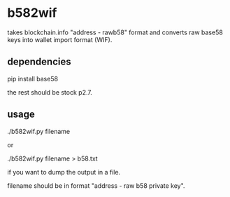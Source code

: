 # b582wif
takes blockchain.info "address - rawb58" format and converts raw base58 keys into wallet import format (WIF).

## dependencies
pip install base58

the rest should be stock p2.7.

## usage
./b582wif.py filename

or

./b582wif.py filename > b58.txt

if you want to dump the output in a file.

filename should be in format "address - raw b58 private key".
